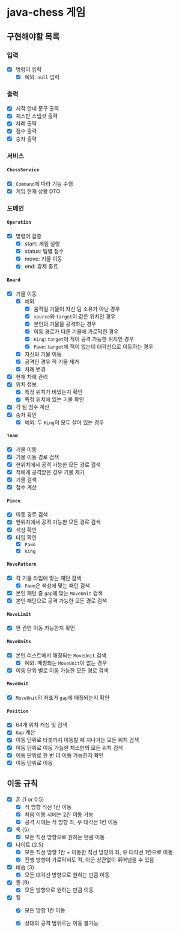 # java-chess 게임

## 구현해야할 목록

### 입력

- [x] 명령어 입력
    - [x] 예외: `null` 입력

### 출력

- [x] 시작 안내 문구 출력
- [x] 체스판 스냅샷 출력
- [x] 차례 출력
- [x] 점수 출력
- [x] 승자 출력

### 서비스

#### `ChessService`

- [x] `Command`에 따라 기능 수행
- [x] 게임 현재 상황 DTO

### 도메인

#### `Operation`

- [x] 명령어 검증
    - [x] start: 게임 실행
    - [x] status: 팀별 점수
    - [x] move: 기물 이동
    - [x] end: 강제 종료

#### `Board`

- [x] 기물 이동
    - [x] 예외
        - [x] 움직일 기물이 자신 팀 소유가 아닌 경우
        - [x] `source`와 `target`이 같은 위치인 경우
        - [x] 본인의 기물을 공격하는 경우
        - [x] 이동 경로가 다른 기물에 가로막힌 경우
        - [x] `King`: `target`이 적이 공격 가능한 위치인 경우
        - [x] `Pawn`: `target`에 적이 없는데 대각선으로 이동하는 경우
    - [x] 자신의 기물 이동
    - [x] 공격인 경우 적 기물 제거
    - [x] 차례 변경
- [x] 현재 차례 관리
- [x] 위치 정보
    - [x] 특정 위치가 비었는지 확인
    - [x] 특정 위치에 있는 기물 확인
- [x] 각 팀 점수 계산
- [x] 승자 확인
    - [x] 예외: 두 `King`이 모두 살아 있는 경우

#### `Team`

- [x] 기물 이동
- [x] 기물 이동 경로 검색
- [x] 현위치에서 공격 가능한 모든 경로 검색
- [x] 적에게 공격받은 경우 기물 제거
- [x] 기물 검색
- [x] 점수 계산

#### `Piece`

- [x] 이동 경로 검색
- [x] 현위치에서 공격 가능한 모든 경로 검색
- [x] 색상 확인
- [x] 타입 확인
    - [x] `Pawn`
    - [x] `King`

#### `MovePattern`

- [x] 각 기물 타입에 맞는 패턴 검색
    - [x] `Pawn`은 색상에 맞는 패턴 검색
- [x] 본인 패턴 중 `gap`에 맞는 `MoveUnit` 검색
- [x] 본인 패턴으로 공격 가능한 모든 경로 검색

#### `MoveLimit`

- [x] 한 칸만 이동 가능한지 확인

#### `MoveUnits`

- [x] 본인 리스트에서 매칭되는 `MoveUnit` 검색
    - [x] 예외: 매칭되는 `MoveUnit`이 없는 경우
- [x] 이동 단위 별로 이동 가능한 모든 경로 검색

#### `MoveUnit`

- [x] `MoveUnit`의 좌표가 `gap`에 매칭되는지 확인

#### `Position`

- [x] 64개 위치 캐싱 및 검색
- [x] `Gap` 계산
- [x] 이동 단위로 타겟까지 이동할 때 지나가는 모든 위치 검색
- [x] 이동 단위로 이동 가능한 체스판의 모든 위치 검색
- [x] 이동 단위로 한 번 더 이동 가능한지 확인
- [x] 이동 단위로 이동

## 이동 규칙

- [x] 폰 (1 or 0.5)
    - [x] 적 방향 직선 1칸 이동
    - [x] 처음 이동 시에는 2칸 이동 가능
    - [x] 공격 시에는 적 방향 좌, 우 대각선 1칸 이동

- [x] 룩 (5)
    - [x] 모든 직선 방향으로 원하는 만큼 이동

- [x] 나이트 (2.5)
    - [x] 모든 직선 방향 1칸 + 이동한 직선 방향의 좌, 우 대각선 1칸으로 이동
    - [x] 진행 방향이 가로막혀도 적, 아군 상관없이 뛰어넘을 수 있음

- [x] 비숍 (3)
    - [x] 모든 대각선 방향으로 원하는 만큼 이동

- [x] 퀸 (9)
    - [x] 모든 방향으로 원하는 만큼 이동

- [x] 킹
    - [x] 모든 방향 1칸 이동
    - [x] 상대의 공격 범위로는 이동 불가능

